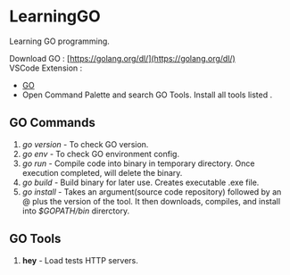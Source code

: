 # LearningGO
Learning GO programming.
  
Download GO : [https://golang.org/dl/](https://golang.org/dl/)  
VSCode Extension : 
- [GO](golang.go)
- Open Command Palette and search GO Tools. Install all tools listed . 
  
## GO Commands  
1. *go version* - To check GO version.  
2. *go env* - To check GO environment config.  
3. *go run* - Compile code into binary in temporary directory. Once execution completed, will delete the binary.  
4. *go build* - Build binary for later use. Creates executable .exe file.  
5. *go install* - Takes an argument(source code repository) followed by an @ plus the version of the tool. It then downloads, compiles, and install into *$GOPATH/bin* direrctory.  
  
## GO Tools  
1. **hey** - Load tests HTTP servers.  
  